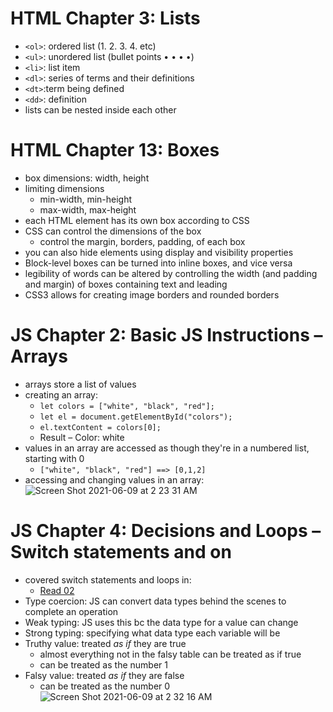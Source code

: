 # HTML Chapter 3: Lists
- `<ol>`: ordered list (1. 2. 3. 4. etc)
- `<ul>`: unordered list (bullet points • • • •)
- `<li>`: list item
- `<dl>`: series of terms and their definitions
- `<dt>`:term being defined
- `<dd>`: definition
- lists can be nested inside each other

# HTML Chapter 13: Boxes
- box dimensions: width, height
- limiting dimensions
  - min-width, min-height
  - max-width, max-height
- each HTML element has its own box according to CSS
- CSS can control the dimensions of the box
  - control the margin, borders, padding, of each box
- you can also hide elements using display and visibility properties
- Block-level boxes can be turned into inline boxes, and vice versa
- legibility of words can be altered by controlling the width (and padding and margin) of boxes containing text and leading
- CSS3 allows for creating image borders and rounded borders

# JS Chapter 2: Basic JS Instructions – Arrays
- arrays store a list of values
- creating an array:
  - `let colors = ["white", "black", "red"];`
  - `let el = document.getElementById("colors");`
  - `el.textContent = colors[0];`
  - Result – Color: white
- values in an array are accessed as though they're in a numbered list, starting with 0
  - `["white", "black", "red"] ==> [0,1,2]`
- accessing and changing values in an array:
![Screen Shot 2021-06-09 at 2 23 31 AM](https://user-images.githubusercontent.com/53208269/121329038-b2485a80-c8c9-11eb-915c-46efc68b3633.png)

# JS Chapter 4: Decisions and Loops – Switch statements and on
- covered switch statements and loops in:
  - [Read 02](https://github.com/AnvayB/reading-notes/blob/main/class-02.md)
- Type coercion: JS can convert data types behind the scenes to complete an operation
- Weak typing: JS uses this bc the data type for a value can change
- Strong typing: specifying what data type each variable will be
- Truthy value: treated *as if* they are true
  - almost everything not in the falsy table can be treated as if true
  - can be treated as the number 1
- Falsy value: treated *as if* they are false
  - can be treated as the number 0
![Screen Shot 2021-06-09 at 2 32 16 AM](https://user-images.githubusercontent.com/53208269/121330483-e96b3b80-c8ca-11eb-9878-11f84b45c2cb.png)


